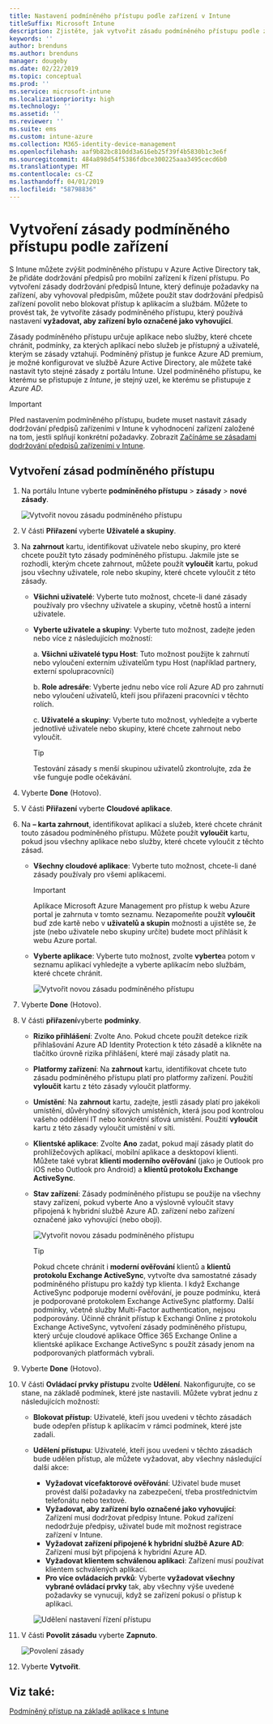 ```yaml
---
title: Nastavení podmíněného přístupu podle zařízení v Intune
titleSuffix: Microsoft Intune
description: Zjistěte, jak vytvořit zásadu podmíněného přístupu podle zařízení na základě dodržování předpisů zařízení v Microsoft Intune a správy mobilních aplikací.
keywords: ''
author: brenduns
ms.author: brenduns
manager: dougeby
ms.date: 02/22/2019
ms.topic: conceptual
ms.prod: ''
ms.service: microsoft-intune
ms.localizationpriority: high
ms.technology: ''
ms.assetid: ''
ms.reviewer: ''
ms.suite: ems
ms.custom: intune-azure
ms.collection: M365-identity-device-management
ms.openlocfilehash: aaf9b82bc810dd3a616eb25f39f4b5830b1c3e6f
ms.sourcegitcommit: 484a898d54f5386fdbce300225aaa3495cecd6b0
ms.translationtype: MT
ms.contentlocale: cs-CZ
ms.lasthandoff: 04/01/2019
ms.locfileid: "58798836"
---
```

# <a name="create-a-device-based-conditional-access-policy"></a>Vytvoření zásady podmíněného přístupu podle zařízení

S Intune můžete zvýšit podmíněného přístupu v Azure Active Directory tak, že přidáte dodržování předpisů pro mobilní zařízení k řízení přístupu. Po vytvoření zásady dodržování předpisů Intune, který definuje požadavky na zařízení, aby vyhovoval předpisům, můžete použít stav dodržování předpisů zařízení povolit nebo blokovat přístup k aplikacím a službám. Můžete to provést tak, že vytvoříte zásady podmíněného přístupu, který používá nastavení **vyžadovat, aby zařízení bylo označené jako vyhovující**.  

Zásady podmíněného přístupu určuje aplikace nebo služby, které chcete chránit, podmínky, za kterých aplikací nebo služeb je přístupný a uživatelé, kterým se zásady vztahují. Podmíněný přístup je funkce Azure AD premium, je možné konfigurovat ve službě Azure Active Directory, ale můžete také nastavit tyto stejné zásady z portálu Intune. Uzel podmíněného přístupu, ke kterému se přistupuje z *Intune*, je stejný uzel, ke kterému se přistupuje z *Azure AD*.  

> [!IMPORTANT]
> Před nastavením podmíněného přístupu, budete muset nastavit zásady dodržování předpisů zařízeními v Intune k vyhodnocení zařízení založené na tom, jestli splňují konkrétní požadavky. Zobrazit [Začínáme se zásadami dodržování předpisů zařízeními v Intune](device-compliance-get-started.md).

## <a name="create-conditional-access-policy"></a>Vytvoření zásad podmíněného přístupu

1.  Na portálu Intune vyberte **podmíněného přístupu** > **zásady** > **nové zásady**.
   
    ![Vytvořit novou zásadu podmíněného přístupu](media/create-conditional-access-intune/create-ca.png)
 
2.  V části **Přiřazení** vyberte **Uživatelé a skupiny**. 
3.  Na **zahrnout** kartu, identifikovat uživatele nebo skupiny, pro které chcete použít tyto zásady podmíněného přístupu. Jakmile jste se rozhodli, kterým chcete zahrnout, můžete použít **vyloučit** kartu, pokud jsou všechny uživatele, role nebo skupiny, které chcete vyloučit z této zásady.  
    - **Všichni uživatelé**: Vyberte tuto možnost, chcete-li dané zásady používaly pro všechny uživatele a skupiny, včetně hostů a interní uživatele.
  
    - **Vyberte uživatele a skupiny**: Vyberte tuto možnost, zadejte jeden nebo více z následujících možností:
  
      a. **Všichni uživatelé typu Host**: Tuto možnost použijte k zahrnutí nebo vyloučení externím uživatelům typu Host (například partnery, externí spolupracovníci)
       
      b. **Role adresáře**: Vyberte jednu nebo více rolí Azure AD pro zahrnutí nebo vyloučení uživatelů, kteří jsou přiřazeni pracovníci v těchto rolích.
      
      c. **Uživatelé a skupiny**: Vyberte tuto možnost, vyhledejte a vyberte jednotlivé uživatele nebo skupiny, které chcete zahrnout nebo vyloučit.
     
       > [!TIP]  
       > Testování zásady s menší skupinou uživatelů zkontrolujte, zda že vše funguje podle očekávání.
4.  Vyberte **Done** (Hotovo).
5.  V části **Přiřazení** vyberte **Cloudové aplikace**. 
6.  Na **– karta zahrnout**, identifikovat aplikací a služeb, které chcete chránit touto zásadou podmíněného přístupu. Můžete použít **vyloučit** kartu, pokud jsou všechny aplikace nebo služby, které chcete vyloučit z těchto zásad.
    - **Všechny cloudové aplikace**: Vyberte tuto možnost, chcete-li dané zásady používaly pro všemi aplikacemi.
      > [!IMPORTANT]  
      > Aplikace Microsoft Azure Management pro přístup k webu Azure portal je zahrnuta v tomto seznamu. Nezapomeňte použít **vyloučit** buď zde kartě nebo v **uživatelů a skupin** možnosti a ujistěte se, že jste (nebo uživatele nebo skupiny určíte) budete moct přihlásit k webu Azure portal. 

    - **Vyberte aplikace**: Vyberte tuto možnost, zvolte **vyberte**a potom v seznamu aplikací vyhledejte a vyberte aplikacím nebo službám, které chcete chránit.
    
      ![Vytvořit novou zásadu podmíněného přístupu](media/create-conditional-access-intune/create-ca-select-apps.png)

7.  Vyberte **Done** (Hotovo).
8.  V části **přiřazení**vyberte **podmínky**.
    - **Riziko přihlášení**: Zvolte Ano. Pokud chcete použít detekce rizik přihlašování Azure AD Identity Protection k této zásadě a klikněte na tlačítko úrovně rizika přihlášení, které mají zásady platit na.
    - **Platformy zařízení**: Na **zahrnout** kartu, identifikovat chcete tuto zásadu podmíněného přístupu platí pro platformy zařízení. Použití **vyloučit** kartu z této zásady vyloučit platformy.
    - **Umístění**: Na **zahrnout** kartu, zadejte, jestli zásady platí pro jakékoli umístění, důvěryhodný síťových umístěních, která jsou pod kontrolou vašeho oddělení IT nebo konkrétní síťová umístění. Použití **vyloučit** kartu z této zásady vyloučit umístění v síti. 
    - **Klientské aplikace**: Zvolte **Ano** zadat, pokud mají zásady platit do prohlížečových aplikací, mobilní aplikace a desktopoví klienti. Můžete také vybrat **klienti moderního ověřování** (jako je Outlook pro iOS nebo Outlook pro Android) a **klientů protokolu Exchange ActiveSync**.
    - **Stav zařízení**: Zásady podmíněného přístupu se použije na všechny stavy zařízení, pokud vyberte Ano a výslovně vyloučit stavy připojená k hybridní službě Azure AD. zařízení nebo zařízení označené jako vyhovující (nebo obojí).
    
      ![Vytvořit novou zásadu podmíněného přístupu](media/create-conditional-access-intune/create-ca-device-platforms.png)

      > [!TIP]  
      > Pokud chcete chránit i **moderní ověřování** klientů a **klientů protokolu Exchange ActiveSync**, vytvořte dva samostatné zásady podmíněného přístupu pro každý typ klienta. I když Exchange ActiveSync podporuje moderní ověřování, je pouze podmínku, která je podporované protokolem Exchange ActiveSync platformy. Další podmínky, včetně služby Multi-Factor authentication, nejsou podporovány. Účinně chránit přístup k Exchangi Online z protokolu Exchange ActiveSync, vytvoření zásady podmíněného přístupu, který určuje cloudové aplikace Office 365 Exchange Online a klientské aplikace Exchange ActiveSync s použít zásady jenom na podporovaných platformách vybrali.

9.  Vyberte **Done** (Hotovo).
10. V části **Ovládací prvky přístupu** zvolte **Udělení**. Nakonfigurujte, co se stane, na základě podmínek, které jste nastavili.  Můžete vybrat jednu z následujících možností:
    - **Blokovat přístup**: Uživatelé, kteří jsou uvedeni v těchto zásadách bude odepřen přístup k aplikacím v rámci podmínek, které jste zadali.
    - **Udělení přístupu**: Uživatelé, kteří jsou uvedeni v těchto zásadách bude udělen přístup, ale můžete vyžadovat, aby všechny následující další akce:
      - **Vyžadovat vícefaktorové ověřování**: Uživatel bude muset provést další požadavky na zabezpečení, třeba prostřednictvím telefonátu nebo textové.
      - **Vyžadovat, aby zařízení bylo označené jako vyhovující**: Zařízení musí dodržovat předpisy Intune. Pokud zařízení nedodržuje předpisy, uživatel bude mít možnost registrace zařízení v Intune. 
      - **Vyžadovat zařízení připojené k hybridní službě Azure AD**: Zařízení musí být připojená k hybridní Azure AD.
      - **Vyžadovat klientem schválenou aplikaci**: Zařízení musí používat klientem schválených aplikací. 
      - **Pro více ovládacích prvků**: Vyberte **vyžadovat všechny vybrané ovládací prvky** tak, aby všechny výše uvedené požadavky se vynucují, když se zařízení pokusí o přístup k aplikaci.
    
      ![Udělení nastavení řízení přístupu](media/create-conditional-access-intune/create-ca-grant-access-settings.png)
 
11. V části **Povolit zásadu** vyberte **Zapnuto**.
     
     ![Povolení zásady](media/create-conditional-access-intune/enable-policy.png)

12. Vyberte **Vytvořit**.

## <a name="see-also"></a>Viz také:
[Podmíněný přístup na základě aplikace s Intune](app-based-conditional-access-intune.md)
